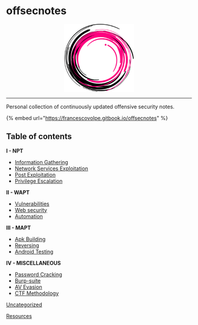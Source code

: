 # offsecnotes

<div align="center">

<img src=".gitbook/assets/logo.png" alt="" width="188">

</div>

***

Personal collection of continuously updated offensive security notes.

{% embed url="https://francescovolpe.gitbook.io/offsecnotes" %}

## Table of contents

**I - NPT**

* [Information Gathering](i-npt/information-gathering.md "mention")
* [Network Services Exploitation](i-npt/network-services-exploitation.md "mention")
* [Post Exploitation](i-npt/post-exploitation.md "mention")
* [Privilege Escalation](i-npt/privilege-escalation.md "mention")

**II - WAPT**

* [Vulnerabilities](ii-wapt/vulnerabilities/ "mention")
* [Web security](ii-wapt/web-security/ "mention")
* [Automation](ii-wapt/automation.md "mention")

**III - MAPT**

* [Apk Building](iii-mapt/apk-building.md "mention")
* [Reversing](iii-mapt/reversing.md "mention")
* [Android Testing](iii-mapt/android-testing.md "mention")

**IV - MISCELLANEOUS**

* [Password Cracking](iv-miscellaneous/password-cracking.md "mention")
* [Burp-suite](iv-miscellaneous/burp-suite.md "mention")
* [AV Evasion](iv-miscellaneous/av-evasion.md "mention")
* [CTF Methodology](iv-miscellaneous/ctf-methodology.md "mention")

[Uncategorized](uncategorized.md "mention")

[Resources](resources.md "mention")
